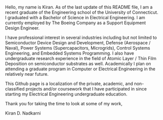 Hello, my name is Kiran. As of the last update of this README file, I am a recent graduate of the Engineering school of the University of Connecticut. 
I graduated with a Bachelor of Science in Electrical Engineering. I am currently employed by The Boeing Company as a Support Equipment Design Engineer. 

I have professional interest in several industries including but not limited to Semiconductor Device Design and Development, Defense (Aerospace / Naval), Power Systems (Supercapacitors, Microgrids), Control Systems Engineering, and Embedded Systems Programming. I also have undergraduate research experience in the field of Atomic Layer / Thin Film Deposition on semiconductor substrates as well. Academically I plan on attending a graduate program in Computer or Electrical Engineering in the relatively near future. 

This Github page is a localization of the private, academic, and non-classified projects and/or coursework that I have participated in since starting my Electrical Engineering undergraduate education. 

Thank you for taking the time to look at some of my work,

Kiran D. Nadkarni
